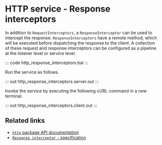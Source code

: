 # HTTP service - Response interceptors

In addition to `RequestInterceptors`, a `ResponseInterceptor` can be used to intercept the response. `ResponseInterceptors` have a remote method, which will be executed before dispatching the response to the client. A collection of these request and response interceptors can be configured as a pipeline at the listener level or service level. 

::: code http_response_interceptors.bal :::

Run the service as follows.

::: out http_response_interceptors.server.out :::

Invoke the service by executing the following cURL command in a new terminal.

::: out http_response_interceptors.client.out :::

## Related links
- [`http` package API documentation](https://lib.ballerina.io/ballerina/http/latest/)
- [`Response interceptor` - specification](https://ballerina.io/spec/http/#812-response-interceptor)
